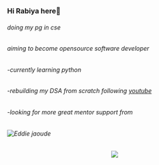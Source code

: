 ### Hi Rabiya here👋 
###### *doing my pg in cse*
###### *aiming to become opensource software developer*
###### -currently learning python
###### -rebuilding my DSA from scratch following [youtube](https://www.youtube.com/watch?v=wn49bJOYAZM&list=PL9gnSGHSqcnr_DxHsP7AW9ftq0AtAyYqJ)
###### -looking for more great mentor support from 
###### ![Eddie jaoude](https://d1aettbyeyfilo.cloudfront.net/eddiejaoude/15861346_5ff10ff018976_speaker_copy.jpg)

<p align="center">
  <img 
   src="https://github-readme-stats.vercel.app/api?username=Rabiyaquadri&show_icons=true&theme=tokyonight" 
/>
  </p>

<!--
**Rabiyaquadri/Rabiyaquadri** is a ✨ _special_ ✨ repository because its `README.md` (this file) appears on your GitHub profile.

Here are some ideas to get you started:

- 🔭 I’m currently working on ...
- 🌱 I’m currently learning ...
- 👯 I’m looking to collaborate on ...
- 🤔 I’m looking for help with ...
- 💬 Ask me about ...
- 📫 How to reach me: ...
- 😄 Pronouns: ...
- ⚡ Fun fact: ...
-->
